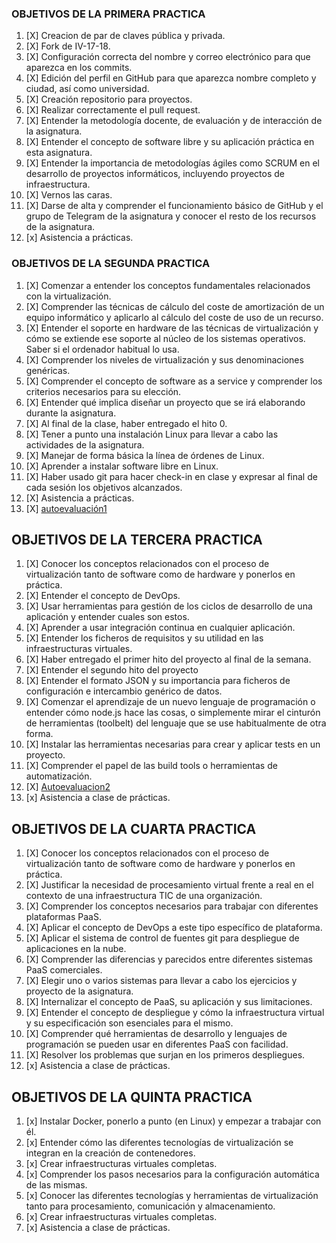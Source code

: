 
### OBJETIVOS DE LA PRIMERA PRACTICA

1. [X] Creacion de par de claves pública y privada.
2. [X] Fork de IV-17-18.
3. [X] Configuración correcta del nombre y correo electrónico para que aparezca en los commits.
4. [X] Edición del perfil en GitHub para que aparezca nombre completo y ciudad, así como universidad.
5. [X] Creación repositorio para proyectos.
6. [X] Realizar correctamente el pull request.
7. [X] Entender la metodología docente, de evaluación y de interacción de la asignatura.
8. [X] Entender el concepto de software libre y su aplicación práctica en esta asignatura.
9. [X] Entender la importancia de metodologías ágiles como SCRUM en el desarrollo de proyectos informáticos, incluyendo proyectos de infraestructura.
10. [X] Vernos las caras.
11. [X] Darse de alta y comprender el funcionamiento básico de GitHub y el grupo de Telegram de la asignatura y conocer el resto de los recursos de la asignatura.
12. [x] Asistencia a prácticas.


### OBJETIVOS DE LA SEGUNDA PRACTICA

1. [X] Comenzar a entender los conceptos fundamentales relacionados con la virtualización.
2. [X] Comprender las técnicas de cálculo del coste de amortización de un equipo informático y aplicarlo  al cálculo del coste de uso de un recurso.
3. [X] Entender el soporte en hardware de las técnicas de virtualización y cómo se extiende ese soporte al núcleo de los sistemas operativos. Saber si el ordenador habitual lo usa.
4. [X] Comprender los niveles de virtualización y sus denominaciones genéricas.
5. [X] Comprender el concepto de software as a service y comprender los criterios necesarios para su elección.
6. [X] Entender qué implica diseñar un proyecto que se irá elaborando durante la asignatura.
7. [X] Al final de la clase, haber entregado el hito 0.
8. [X] Tener a punto una instalación Linux para llevar a cabo las actividades de la asignatura.
9. [X] Manejar de forma básica la línea de órdenes de Linux.
10. [X] Aprender a instalar software libre en Linux.
11. [X] Haber usado git para hacer check-in en clase y expresar al final de cada sesión los objetivos alcanzados.
12. [X] Asistencia a prácticas.
13. [X] [autoevaluación1](https://github.com/pmolinag/ejercicios/blob/master/autoevaluacion1.md)

## OBJETIVOS DE LA TERCERA PRACTICA

1. [X] Conocer los conceptos relacionados con el proceso de virtualización tanto de software como de hardware y ponerlos en práctica.
2. [X] Entender el concepto de DevOps.
3. [X] Usar herramientas para gestión de los ciclos de desarrollo de una aplicación y entender cuales son estos.
4. [X] Aprender a usar integración continua en cualquier aplicación.
5. [X] Entender los ficheros de requisitos y su utilidad en las infraestructuras virtuales.
6. [X] Haber entregado el primer hito del proyecto al final de la semana.
7. [X] Entender el segundo hito del proyecto
8. [X] Entender el formato JSON y su importancia para ficheros de configuración e intercambio genérico de datos.
9. [X] Comenzar el aprendizaje de un nuevo lenguaje de programación o entender cómo node.js hace las cosas, o simplemente mirar el cinturón de herramientas (toolbelt) del lenguaje que se use habitualmente de otra forma.
10. [X] Instalar las herramientas necesarias para crear y aplicar tests en un proyecto.
11. [X] Comprender el papel de las build tools o herramientas de automatización.
12. [X] [Autoevaluacion2](https://github.com/pmolinag/ejercicios/blob/master/autoevaluacion2.md)
13. [x] Asistencia a clase de prácticas.

## OBJETIVOS DE LA CUARTA PRACTICA

1. [X] Conocer los conceptos relacionados con el proceso de virtualización tanto de software como de hardware y ponerlos en práctica.
2. [X] Justificar la necesidad de procesamiento virtual frente a real en el contexto de una infraestructura TIC de una organización.
3. [X] Comprender los conceptos necesarios para trabajar con diferentes plataformas PaaS.
4. [X] Aplicar el concepto de DevOps a este tipo específico de plataforma.
5. [X] Aplicar el sistema de control de fuentes git para despliegue de aplicaciones en la nube.
6. [X] Comprender las diferencias y parecidos entre diferentes sistemas PaaS comerciales.
7. [X] Elegir uno o varios sistemas para llevar a cabo los ejercicios y proyecto de la asignatura.
8. [X] Internalizar el concepto de PaaS, su aplicación y sus limitaciones.
9. [X] Entender el concepto de despliegue y cómo la infraestructura virtual y su especificación son esenciales para el mismo.
10. [X] Comprender qué herramientas de desarrollo y lenguajes de programación se pueden usar en diferentes PaaS con facilidad.
11. [X] Resolver los problemas que surjan en los primeros despliegues.
12. [x] Asistencia a clase de prácticas.

## OBJETIVOS DE LA QUINTA PRACTICA
1. [x] Instalar Docker, ponerlo a punto (en Linux) y empezar a trabajar con él.
2. [x] Entender cómo las diferentes tecnologías de virtualización se integran en la creación de contenedores.
3. [x] Crear infraestructuras virtuales completas.
4. [x] Comprender los pasos necesarios para la configuración automática de las mismas.
5. [x] Conocer las diferentes tecnologías y herramientas de virtualización tanto para procesamiento, comunicación y almacenamiento.
6. [x] Crear infraestructuras virtuales completas.
7. [x] Asistencia a clase de prácticas.
